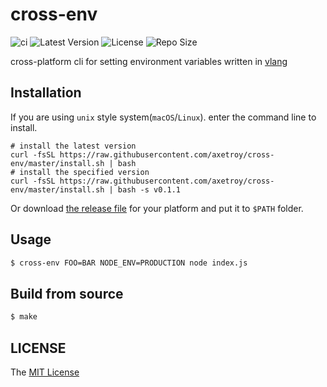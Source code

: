 # cross-env

![ci](https://github.com/axetroy/cross-env/workflows/ci/badge.svg)
![Latest Version](https://img.shields.io/github/v/release/axetroy/cross-env.svg)
![License](https://img.shields.io/github/license/axetroy/cross-env.svg)
![Repo Size](https://img.shields.io/github/repo-size/axetroy/cross-env.svg)

cross-platform cli for setting environment variables written in [vlang](https://github.com/vlang/v)

## Installation

If you are using `unix` style system(`macOS`/`Linux`). enter the command line to install.

```shell
# install the latest version
curl -fsSL https://raw.githubusercontent.com/axetroy/cross-env/master/install.sh | bash
# install the specified version
curl -fsSL https://raw.githubusercontent.com/axetroy/cross-env/master/install.sh | bash -s v0.1.1
```

Or download [the release file](https://github.com/axetroy/cross-env/releases) for your platform and put it to `$PATH` folder.

## Usage

```sh
$ cross-env FOO=BAR NODE_ENV=PRODUCTION node index.js
```

## Build from source

```sh
$ make
```

## LICENSE

The [MIT License](LICENSE)
